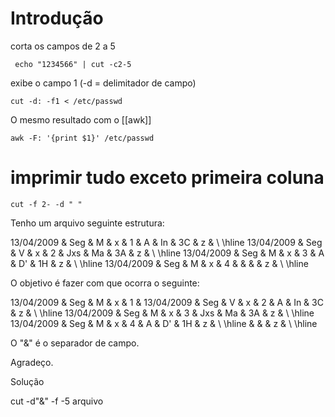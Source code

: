 # Introdução
corta os campos de 2 a 5

     echo "1234566" | cut -c2-5

exibe o campo 1  (-d = delimitador de campo)

    cut -d: -f1 < /etc/passwd

O mesmo resultado com o [[awk]]

    awk -F: '{print $1}' /etc/passwd

# imprimir tudo exceto primeira coluna

    cut -f 2- -d " "


Tenho um arquivo seguinte estrutura:

13/04/2009 & Seg & M & x & 1 & A & In & 3C & z & \\ \hline
13/04/2009 & Seg & V & x & 2 & Jxs & Ma & 3A & z & \\ \hline
13/04/2009 & Seg & M & x & 3 & A & D\' & 1H & z & \\ \hline
13/04/2009 & Seg & M & x & 4 & & & & z & \\ \hline

O objetivo é fazer com que ocorra o seguinte:

13/04/2009 & Seg & M & x & 1 &
13/04/2009 & Seg & V & x & 2 & A & In & 3C & z & \\ \hline
13/04/2009 & Seg & M & x & 3 & Jxs & Ma & 3A & z & \\ \hline
13/04/2009 & Seg & M & x & 4 & A & D\' & 1H & z & \\ \hline
& & & z & \\ \hline

O "&" é o separador de campo.

Agradeço.

Solução

cut -d"&" -f -5 arquivo

